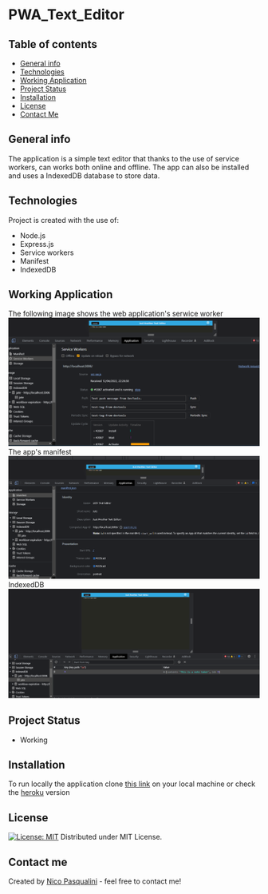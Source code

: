 # PWA_Text_Editor
## Table of contents
* [General info](#general-info)
* [Technologies](#technologies)
* [Working Application](#working-application)
* [Project Status](#project-status)
* [Installation](#installation)
* [License](#license)
* [Contact Me](#contact-me)

## General info

The application is a simple text editor that thanks to the use of service workers, can works both online and offline. The app can also be installed and uses a IndexedDB database to store data. 

## Technologies

Project is created with the use of:
* Node.js
* Express.js
* Service workers
* Manifest
* IndexedDB


## Working Application

The following image shows the web application's serwice worker 
![SW](./Demos/SW.png)
The app's manifest ![Manifest](./Demos/Manifest%20.png)
IndexedDB ![IndexedDB](./Demos/IndexedDB.png)

## Project Status

* Working

## Installation

To run locally the application clone [this link](https://github.com/Nico749/PWA_Text_Editor.git) on your local machine or check the [heroku](https://my-jate-text-editor.herokuapp.com/) version


## License

[![License: MIT](https://img.shields.io/badge/License-MIT-yellow.svg)](https://opensource.org/licenses/MIT)
Distributed under MIT License.

## Contact me 

Created by [Nico Pasqualini](https://github.com/Nico749) - feel free to contact me!